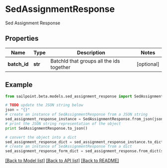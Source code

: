 # SedAssignmentResponse

Sed Assignment Response

## Properties

Name | Type | Description | Notes
------------ | ------------- | ------------- | -------------
**batch_id** | **str** | BatchId that groups all the ids together | [optional] 

## Example

```python
from sailpoint.beta.models.sed_assignment_response import SedAssignmentResponse

# TODO update the JSON string below
json = "{}"
# create an instance of SedAssignmentResponse from a JSON string
sed_assignment_response_instance = SedAssignmentResponse.from_json(json)
# print the JSON string representation of the object
print SedAssignmentResponse.to_json()

# convert the object into a dict
sed_assignment_response_dict = sed_assignment_response_instance.to_dict()
# create an instance of SedAssignmentResponse from a dict
sed_assignment_response_form_dict = sed_assignment_response.from_dict(sed_assignment_response_dict)
```
[[Back to Model list]](../README.md#documentation-for-models) [[Back to API list]](../README.md#documentation-for-api-endpoints) [[Back to README]](../README.md)


